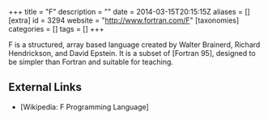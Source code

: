 +++
title = "F"
description = ""
date = 2014-03-15T20:15:15Z
aliases = []
[extra]
id = 3294
website = "http://www.fortran.com/F"
[taxonomies]
categories = []
tags = []
+++

F is a structured, array based language created by Walter Brainerd,
Richard Hendrickson, and David Epstein.
It is a subset of [Fortran 95],
designed to be simpler than Fortran and suitable for teaching.


## External Links

- [Wikipedia: F Programming Language]
